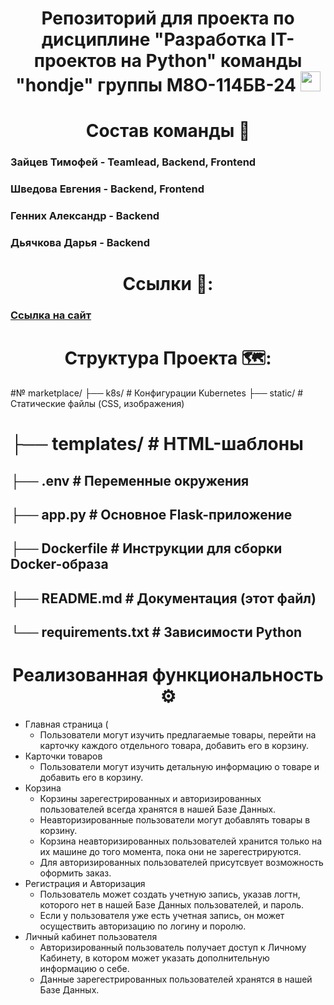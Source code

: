 <h1 align="center"> Репозиторий для проекта по дисциплине "Разработка IT-проектов на Python" команды "hondje" группы М8О-114БВ-24
<img src="https://github.com/blackcater/blackcater/raw/main/images/Hi.gif" height="32"/></h1>

<h1 align="center"> Состав команды 📜 </h1>

### Зайцев Тимофей - Teamlead, Backend, Frontend 
### Шведова Евгения - Backend, Frontend
### Генних Александр - Backend
### Дьячкова Дарья - Backend
 
### <h1 align="center"> Ссылки 🔗: </h1>
### <a href="" target="_blank">Ссылка на сайт</a>

### <h1 align="center"> Структура Проекта 🗺️: </h1>
#№ marketplace/
 ├── k8s/                    # Конфигурации Kubernetes
 ├── static/                 # Статические файлы (CSS, изображения)
# ├── templates/              # HTML-шаблоны
## ├── .env                    # Переменные окружения
## ├── app.py                  # Основное Flask-приложение
## ├── Dockerfile              # Инструкции для сборки Docker-образа
## ├── README.md               # Документация (этот файл)
## └── requirements.txt        # Зависимости Python

## <h1 align="center">Реализованная функциональность ⚙️ </h1>
- Главная страница (
    - Пользователи могут изучить предлагаемые товары, перейти на карточку каждого отдельного товара, добавить его в корзину.
- Карточки товаров
    - Пользователи могут изучить детальную информацию о товаре и добавить его в корзину.
- Корзина
  - Корзины зарегестрированных и авторизированных пользователей всегда хранятся в нашей Базе Данных.
  - Неавторизированные пользователи могут добавлять товары в корзину.
  - Корзина неавторизированных пользователей хранится только на их машине до того момента, пока они не зарегестрируются.
  - Для авторизированных пользователей присутсвует возможность оформить заказ.
- Регистрация и Авторизация
  - Пользователь может создать учетную запись, указав логтн, которого нет в нашей Базе Данных пользователей, и пароль.
  - Если у пользователя уже есть учетная запись, он может осуществить авторизацию по логину и поролю.
- Личный кабинет пользователя
  - Авторизированный пользователь получает доступ к Личному Кабинету, в котором может указать дополнительную информацию о себе.
  - Данные зарегестрированных пользователей хранятся в нашей Базе Данных.

 

